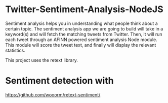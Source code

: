 # Twitter-Sentiment-Analysis-NodeJS

Sentiment analysis helps you in understanding what people think about a certain topic. 
The sentiment analysis app we are going to build will take in a keyword(s) and will fetch the matching tweets from Twitter. 
Then, it will run each tweet through an AFINN powered sentiment analysis Node module. 
This module will score the tweet text, and finally will display the relevant statistics.

This project uses the retext library.
# Sentiment detection with 
https://github.com/wooorm/retext-sentiment/

